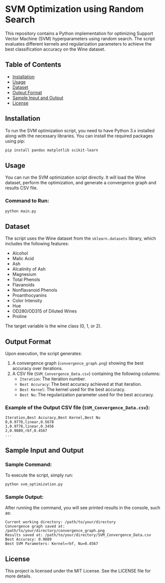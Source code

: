 # SVM Optimization using Random Search

This repository contains a Python implementation for optimizing Support Vector Machine (SVM) hyperparameters using random search. The script evaluates different kernels and regularization parameters to achieve the best classification accuracy on the Wine dataset.

## Table of Contents
- [Installation](#installation)
- [Usage](#usage)
- [Dataset](#dataset)
- [Output Format](#output-format)
- [Sample Input and Output](#sample-input-and-output)
- [License](#license)

## Installation

To run the SVM optimization script, you need to have Python 3.x installed along with the necessary libraries. You can install the required packages using pip:

```bash
pip install pandas matplotlib scikit-learn
```

## Usage

You can run the SVM optimization script directly. It will load the Wine dataset, perform the optimization, and generate a convergence graph and results CSV file.

### Command to Run:

```bash
python main.py
```

## Dataset

The script uses the Wine dataset from the `sklearn.datasets` library, which includes the following features:

- Alcohol
- Malic Acid
- Ash
- Alcalinity of Ash
- Magnesium
- Total Phenols
- Flavanoids
- Nonflavanoid Phenols
- Proanthocyanins
- Color Intensity
- Hue
- OD280/OD315 of Diluted Wines
- Proline

The target variable is the wine class (0, 1, or 2).

## Output Format

Upon execution, the script generates:

1. A convergence graph (`convergence_graph.png`) showing the best accuracy over iterations.
2. A CSV file (`SVM_Convergence_Data.csv`) containing the following columns:
   - `Iteration`: The iteration number.
   - `Best Accuracy`: The best accuracy achieved at that iteration.
   - `Best Kernel`: The kernel used for the best accuracy.
   - `Best Nu`: The regularization parameter used for the best accuracy.

### Example of the Output CSV file (`SVM_Convergence_Data.csv`):

```csv
Iteration,Best Accuracy,Best Kernel,Best Nu
0,0.9778,linear,0.5678
1,0.9778,linear,0.3456
2,0.9889,rbf,0.4567
...
```

## Sample Input and Output

### Sample Command:

To execute the script, simply run:

```bash
python svm_optimization.py
```

### Sample Output:

After running the command, you will see printed results in the console, such as:

```
Current working directory: /path/to/your/directory
Convergence graph saved at: /path/to/your/directory/convergence_graph.png
Results saved at: /path/to/your/directory/SVM_Convergence_Data.csv
Best Accuracy: 0.9889
Best SVM Parameters: Kernel=rbf, Nu=0.4567
```

## License

This project is licensed under the MIT License. See the LICENSE file for more details.
```

